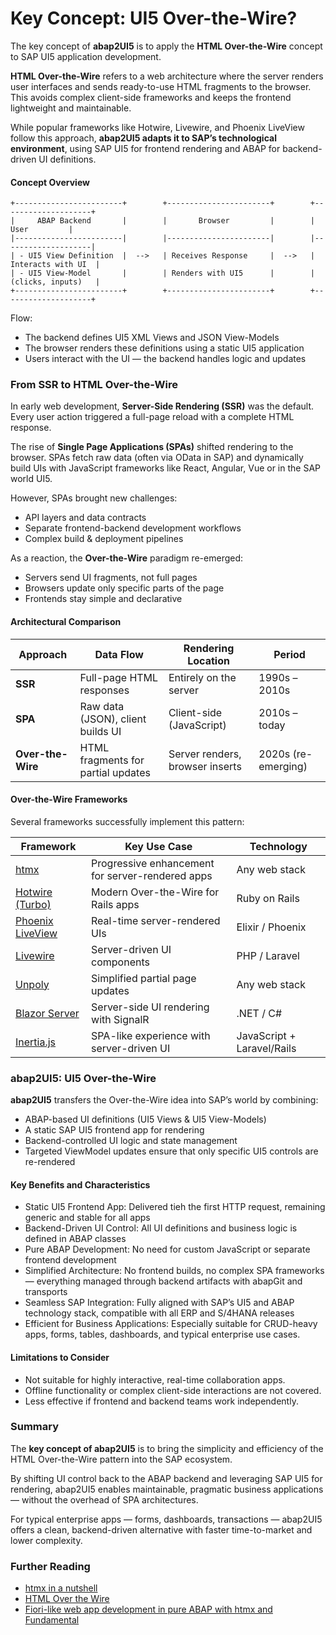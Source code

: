 # Key Concept: UI5 Over-the-Wire?

The key concept of **abap2UI5** is to apply the **HTML Over-the-Wire** concept to SAP UI5 application development.

**HTML Over-the-Wire** refers to a web architecture where the server renders user interfaces and sends ready-to-use HTML fragments to the browser. This avoids complex client-side frameworks and keeps the frontend lightweight and maintainable.

While popular frameworks like Hotwire, Livewire, and Phoenix LiveView follow this approach, **abap2UI5 adapts it to SAP’s technological environment**, using SAP UI5 for frontend rendering and ABAP for backend-driven UI definitions.

#### Concept Overview

```plaintext
+------------------------+        +-----------------------+        +--------------------+
|     ABAP Backend       |        |       Browser         |        |       User         |
|------------------------|        |-----------------------|        |--------------------|
| - UI5 View Definition  |  -->   | Receives Response     |  -->   | Interacts with UI  |
| - UI5 View-Model       |        | Renders with UI5      |        | (clicks, inputs)   |
+------------------------+        +-----------------------+        +--------------------+
```
Flow:
- The backend defines UI5 XML Views and JSON View-Models
- The browser renders these definitions using a static UI5 application
- Users interact with the UI — the backend handles logic and updates

### From SSR to HTML Over-the-Wire

In early web development, **Server-Side Rendering (SSR)** was the default. Every user action triggered a full-page reload with a complete HTML response.

The rise of **Single Page Applications (SPAs)** shifted rendering to the browser. SPAs fetch raw data (often via OData in SAP) and dynamically build UIs with JavaScript frameworks like React, Angular, Vue or in the SAP world UI5.

However, SPAs brought new challenges:
- API layers and data contracts
- Separate frontend-backend development workflows
- Complex build & deployment pipelines

As a reaction, the **Over-the-Wire** paradigm re-emerged:
- Servers send UI fragments, not full pages
- Browsers update only specific parts of the page
- Frontends stay simple and declarative

#### Architectural Comparison

| Approach | Data Flow | Rendering Location | Period |
|----------|-----------|-------------------|--------|
| **SSR** | Full-page HTML responses | Entirely on the server | 1990s – 2010s |
| **SPA** | Raw data (JSON), client builds UI | Client-side (JavaScript) | 2010s – today |
| **Over-the-Wire** | HTML fragments for partial updates | Server renders, browser inserts | 2020s (re-emerging) |

#### Over-the-Wire Frameworks

Several frameworks successfully implement this pattern:

| Framework | Key Use Case | Technology |
|-----------|--------------|------------|
| [htmx](https://htmx.org/) | Progressive enhancement for server-rendered apps | Any web stack |
| [Hotwire (Turbo)](https://hotwired.dev/) | Modern Over-the-Wire for Rails apps | Ruby on Rails |
| [Phoenix LiveView](https://hexdocs.pm/phoenix_live_view) | Real-time server-rendered UIs | Elixir / Phoenix |
| [Livewire](https://livewire.laravel.com/) | Server-driven UI components | PHP / Laravel |
| [Unpoly](https://unpoly.com/) | Simplified partial page updates | Any web stack |
| [Blazor Server](https://learn.microsoft.com/en-us/aspnet/core/blazor/) | Server-side UI rendering with SignalR | .NET / C# |
| [Inertia.js](https://inertiajs.com/) | SPA-like experience with server-driven UI | JavaScript + Laravel/Rails |

### abap2UI5: UI5 Over-the-Wire

**abap2UI5** transfers the Over-the-Wire idea into SAP’s world by combining:
- ABAP-based UI definitions (UI5 Views & UI5 View-Models)
- A static SAP UI5 frontend app for rendering
- Backend-controlled UI logic and state management
- Targeted ViewModel updates ensure that only specific UI5 controls are re-rendered

#### Key Benefits and Characteristics
- Static UI5 Frontend App: Delivered tieh the first HTTP request, remaining generic and stable for all apps
- Backend-Driven UI Control: All UI definitions and business logic is defined in ABAP classes
- Pure ABAP Development: No need for custom JavaScript or separate frontend development
- Simplified Architecture: No frontend builds, no complex SPA frameworks — everything managed through backend artifacts with abapGit and transports
- Seamless SAP Integration: Fully aligned with SAP’s UI5 and ABAP technology stack, compatible with all ERP and S/4HANA releases
- Efficient for Business Applications: Especially suitable for CRUD-heavy apps, forms, tables, dashboards, and typical enterprise use cases.

#### Limitations to Consider

- Not suitable for highly interactive, real-time collaboration apps.
- Offline functionality or complex client-side interactions are not covered.
- Less effective if frontend and backend teams work independently.

### Summary

The **key concept of abap2UI5** is to bring the simplicity and efficiency of the HTML Over-the-Wire pattern into the SAP ecosystem.

By shifting UI control back to the ABAP backend and leveraging SAP UI5 for rendering, abap2UI5 enables maintainable, pragmatic business applications — without the overhead of SPA architectures.

For typical enterprise apps — forms, dashboards, transactions — abap2UI5 offers a clean, backend-driven alternative with faster time-to-market and lower complexity.

### Further Reading
- [htmx in a nutshell](https://htmx.org/docs/#introduction)
- [HTML Over the Wire](https://signalvnoise.com/svn3/html-over-the-wire/)
- [Fiori-like web app development in pure ABAP with htmx and Fundamental](https://community.sap.com/t5/technology-blog-posts-by-members/fiori-like-web-app-development-in-pure-abap-with-htmx-and-fundamental/ba-p/13500763)
